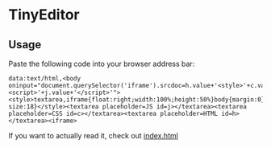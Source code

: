 # TinyEditor

## Usage

Paste the following code into your browser address bar:

    data:text/html,<body oninput="document.querySelector('iframe').srcdoc=h.value+'<style>'+c.value+'</style><script>'+j.value+'</script>'"><style>textarea,iframe{float:right;width:100%;height:50%}body{margin:0}textarea{width:33.33%;font-size:18}</style><textarea placeholder=JS id=j></textarea><textarea placeholder=CSS id=c></textarea><textarea placeholder=HTML id=h></textarea><iframe>
    
    

If you want to actually read it, check out [index.html](https://github.com/umpox/TinyEditor/blob/master/index.html)
